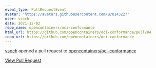 ```yaml
---
event_type: PullRequestEvent
avatar: "https://avatars.githubusercontent.com/u/814322?"
user: vsoch
date: 2021-12-02
repo_name: opencontainers/oci-conformance
html_url: https://github.com/opencontainers/oci-conformance/pull/84
repo_url: https://github.com/opencontainers/oci-conformance
---
```


<a href='https://github.com/vsoch' target='_blank'>vsoch</a> opened a pull request to <a href='https://github.com/opencontainers/oci-conformance' target='_blank'>opencontainers/oci-conformance</a>

<a href='https://github.com/opencontainers/oci-conformance/pull/84' target='_blank'>View Pull Request</a>